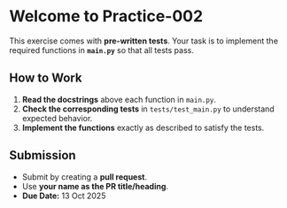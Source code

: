 # Welcome to Practice-002

This exercise comes with **pre-written tests**. Your task is to implement the required functions in **`main.py`** so that all tests pass.  

## How to Work

1. **Read the docstrings** above each function in `main.py`.  
2. **Check the corresponding tests** in `tests/test_main.py` to understand expected behavior.  
3. **Implement the functions** exactly as described to satisfy the tests.  

## Submission

- Submit by creating a **pull request**.  
- Use **your name as the PR title/heading**.  
- **Due Date:** 13 Oct 2025  
